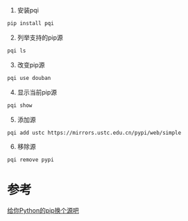 

1. 安装pqi
```bash
pip install pqi
```

2. 列举支持的pip源
```bash
pqi ls
```
3. 改变pip源
```bash
pqi use douban
```

4. 显示当前pip源
```bash
pqi show
```

5. 添加源
```bash
pqi add ustc https://mirrors.ustc.edu.cn/pypi/web/simple
```

6. 移除源
```bash
pqi remove pypi
```

# 参考
[给你Python的pip换个源吧](https://zhuanlan.zhihu.com/p/33345935)

